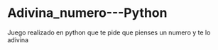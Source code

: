# Adivina_numero---Python
Juego realizado en python que te pide que pienses un numero y te lo adivina
